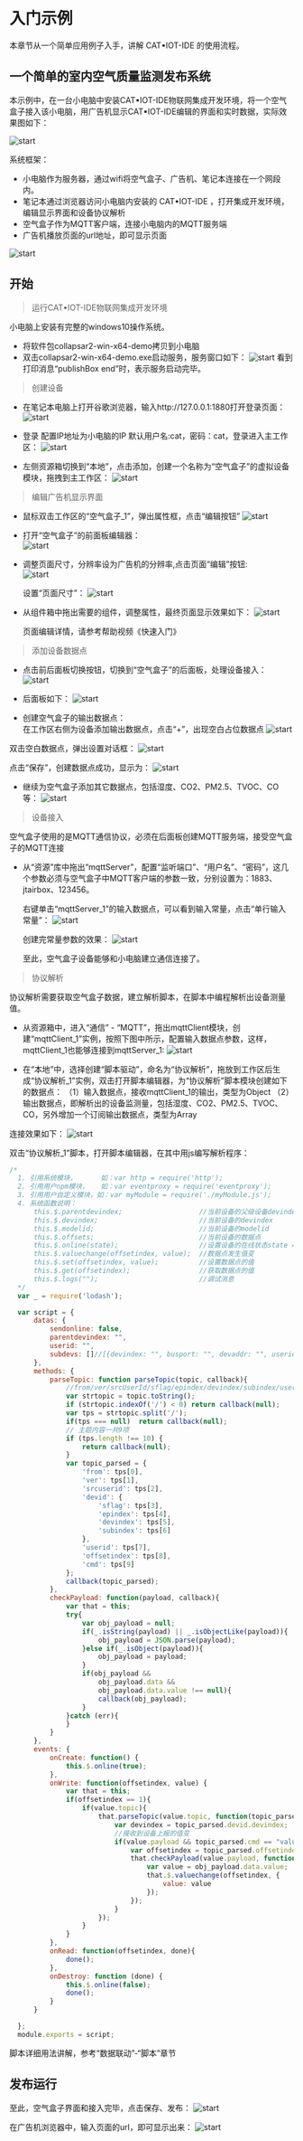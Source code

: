# 入门示例

本章节从一个简单应用例子入手，讲解 CAT▪IOT-IDE 的使用流程。

## 一个简单的室内空气质量监测发布系统

本示例中，在一台小电脑中安装CAT▪IOT-IDE物联网集成开发环境，将一个空气盒子接入该小电脑，用广告机显示CAT▪IOT-IDE编辑的界面和实时数据，实际效果图如下：

![start](../image/s1.jpg)


系统框架：
- 小电脑作为服务器，通过wifi将空气盒子、广告机、笔记本连接在一个网段内。
- 笔记本通过浏览器访问小电脑内安装的 CAT▪IOT-IDE ，打开集成开发环境，编辑显示界面和设备协议解析
- 空气盒子作为MQTT客户端，连接小电脑内的MQTT服务端
- 广告机播放页面的url地址，即可显示页面

![start](../image/s2.png)


## 开始

> 运行CAT▪IOT-IDE物联网集成开发环境

  小电脑上安装有完整的windows10操作系统。
  - 将软件包collapsar2-win-x64-demo拷贝到小电脑
  - 双击collapsar2-win-x64-demo.exe启动服务，服务窗口如下：
    ![start](../image/s3.png)
    看到打印消息“publishBox end”时，表示服务启动完毕。
  
> 创建设备

  - 在笔记本电脑上打开谷歌浏览器，输入http://127.0.0.1:1880打开登录页面：
  ![start](../image/s4.png)
    
  - 登录
  配置IP地址为小电脑的IP
  默认用户名:cat，密码：cat，登录进入主工作区：
  ![start](../image/s5.png)

  - 左侧资源箱切换到“本地”，点击添加，创建一个名称为“空气盒子”的虚拟设备模块，拖拽到主工作区：
  ![start](../image/s6.png)
  
  
> 编辑广告机显示界面

- 鼠标双击工作区的“空气盒子_1”，弹出属性框，点击“编辑按钮”
  ![start](../image/s7.png)
  
- 打开“空气盒子”的前面板编辑器：  
  ![start](../image/s8.png)

- 调整页面尺寸，分辨率设为广告机的分辨率,点击页面“编辑”按钮:  
  ![start](../image/s10.png)
  
  设置“页面尺寸”：
  ![start](../image/s9.png)

- 从组件箱中拖出需要的组件，调整属性，最终页面显示效果如下：
  ![start](../image/s11.png)

  <p class="tip">页面编辑详情，请参考帮助视频《快速入门》<p>
  

> 添加设备数据点

  - 点击前后面板切换按钮，切换到“空气盒子”的后面板，处理设备接入：
  ![start](../image/s12.png)

  - 后面板如下：
  ![start](../image/s15.png)

  - 创建空气盒子的输出数据点：  
  在工作区右侧为设备添加输出数据点，点击“+”，出现空白占位数据点
  ![start](../image/s14.png)

  双击空白数据点，弹出设置对话框：
  ![start](../image/s13.png)

  点击“保存”，创建数据点成功，显示为：
  ![start](../image/s16.png)

  - 继续为空气盒子添加其它数据点，包括湿度、CO2、PM2.5、TVOC、CO等：
  ![start](../image/s17.png)
  

> 设备接入

  <p class="tip">空气盒子使用的是MQTT通信协议，必须在后面板创建MQTT服务端，接受空气盒子的MQTT连接</p>
  
- 从“资源”库中拖出“mqttServer”，配置“监听端口”、“用户名”、“密码”，这几个参数必须与空气盒子中MQTT客户端的参数一致，分别设置为：1883、jtairbox、123456。

  右键单击“mqttServer_1”的输入数据点，可以看到输入常量，点击“单行输入常量”：
  ![start](../image/s18.png)

  创建完常量参数的效果：
  ![start](../image/s19.png)

  至此，空气盒子设备能够和小电脑建立通信连接了。

> 协议解析


  协议解析需要获取空气盒子数据，建立解析脚本，在脚本中编程解析出设备测量值。

  - 从资源箱中，进入“通信” - “MQTT”，拖出mqttClient模块，创建“mqttClient_1”实例，按照下图中所示，配置输入数据点参数，这样，mqttClient_1也能够连接到mqttServer_1:
  ![start](../image/s20.png)

  - 在“本地”中，选择创建“脚本驱动”，命名为“协议解析”，拖放到工作区后生成“协议解析_1”实例，双击打开脚本编辑器，为“协议解析”脚本模块创建如下的数据点：
  （1）输入数据点，接收mqttClient_1的输出，类型为Object
  （2）输出数据点，即解析出的设备监测量，包括湿度、CO2、PM2.5、TVOC、CO，另外增加一个订阅输出数据点，类型为Array
  
  连接效果如下：
  ![start](../image/s21.png)

  双击“协议解析_1”脚本，打开脚本编辑器，在其中用js编写解析程序：
  ```js
  /*
    1. 引用系统模块，      如：var http = require('http');
    2. 引用用户npm模块，   如：var eventproxy = require('eventproxy');
    3. 引用用户自定义模块，如：var myModule = require('./myModule.js');
    4. 系统函数说明：
        this.$.parentdevindex;                   //当前设备的父级设备devindex
        this.$.devindex;                         //当前设备的devindex
        this.$.modelid;                          //当前设备的modelid
        this.$.offsets;                          //当前设备的数据点
        this.$.online(state);                    //设置设备的在线状态state = true/false
        this.$.valuechange(offsetindex, value);  //数据点发生值变
        this.$.set(offsetindex, value);          //设置数据点的值
        this.$.get(offsetindex);                 //获取数据点的值
        this.$.logs("");                         //调试消息
    */
    var _ = require('lodash');

    var script = {
        datas: {
            sendonline: false,
            parentdevindex: "",
            userid: "",
            subdevs: []//[{devindex: "", busport: "", devaddr: "", userid: ""}]
        },
        methods: {
            parseTopic: function parseTopic(topic, callback){
                //from/ver/srcUserId/sflag/epindex/devindex/subindex/userid/offset/cmd
                var strtopic = topic.toString();
                if (strtopic.indexOf('/') < 0) return callback(null);
                var tps = strtopic.split('/');
                if(tps === null)  return callback(null);
                // 主题内容一共9项
                if (tps.length !== 10) {
                    return callback(null);
                }
                var topic_parsed = {
                    'from': tps[0],
                    'ver': tps[1],
                    'srcuserid': tps[2],
                    'devid': {
                        'sflag': tps[3],
                        'epindex': tps[4],
                        'devindex': tps[5],
                        'subindex': tps[6]
                    },
                    'userid': tps[7],
                    'offsetindex': tps[8],
                    'cmd': tps[9]
                };
                callback(topic_parsed);
            },
            checkPayload: function(payload, callback){
                var that = this;
                try{
                    var obj_payload = null;
                    if(_.isString(payload) || _.isObjectLike(payload)){
                        obj_payload = JSON.parse(payload);
                    }else if(_.isObject(payload)){
                        obj_payload = payload;
                    }
                    if(obj_payload &&
                        obj_payload.data &&
                        obj_payload.data.value !== null){
                        callback(obj_payload);
                    }
                }catch (err){
                }
            }            
        },
        events: {
            onCreate: function() {
                this.$.online(true);
            },
            onWrite: function(offsetindex, value) {
                var that = this;
                if(offsetindex == 1){
                    if(value.topic){
                        that.parseTopic(value.topic, function(topic_parsed){
                            var devindex = topic_parsed.devid.devindex;                             
                            //接收到设备上报的值变
                            if(value.payload && topic_parsed.cmd == "valuechange"){
                                var offsetindex = topic_parsed.offsetindex;
                                that.checkPayload(value.payload, function(obj_payload){
                                    var value = obj_payload.data.value;
                                    that.$.valuechange(offsetindex, {
                                        value: value
                                    });
                                });
                            }
                        });
                    }
                }
            },
            onRead: function(offsetindex, done){
                done();
            },
            onDestroy: function (done) {
                this.$.online(false);
                done();
            }
        }

    };
    module.exports = script;

  ```
<p class="tip">脚本详细用法讲解，参考“数据联动”-“脚本”章节</p>


## 发布运行

至此，空气盒子界面和接入完毕，点击保存、发布：
![start](../image/s22.png)

在广告机浏览器中，输入页面的url，即可显示出来：
![start](../image/s23.png)
